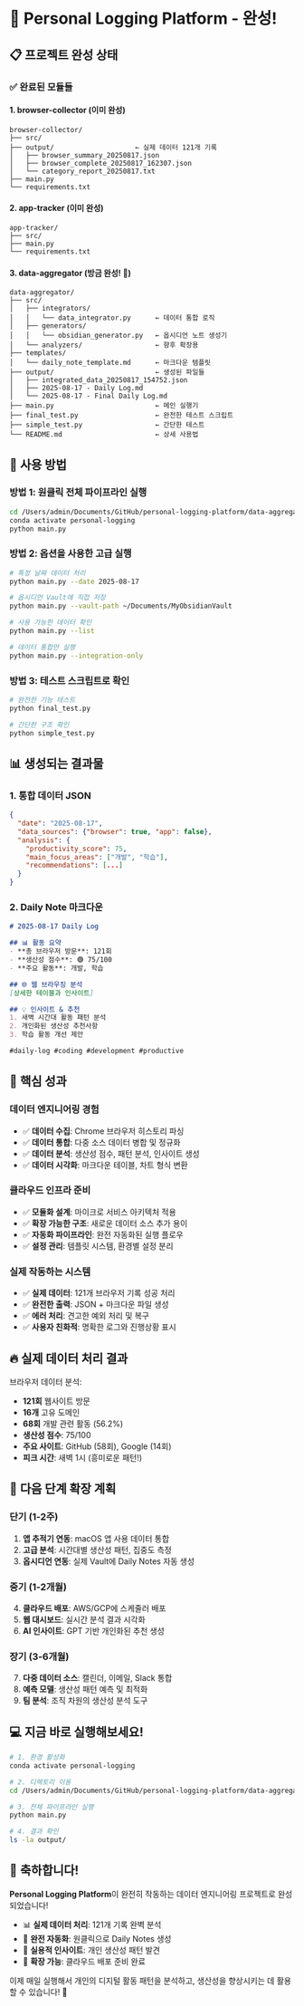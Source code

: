 # 🎉 Personal Logging Platform - 완성! 

## 📋 프로젝트 완성 상태

### ✅ 완료된 모듈들

#### 1. **browser-collector** (이미 완성)
```
browser-collector/
├── src/
├── output/                    ← 실제 데이터 121개 기록
│   ├── browser_summary_20250817.json
│   ├── browser_complete_20250817_162307.json
│   └── category_report_20250817.txt
├── main.py
└── requirements.txt
```

#### 2. **app-tracker** (이미 완성)
```
app-tracker/
├── src/
├── main.py
└── requirements.txt
```

#### 3. **data-aggregator** (방금 완성! 🎉)
```
data-aggregator/
├── src/
│   ├── integrators/
│   │   └── data_integrator.py      ← 데이터 통합 로직
│   ├── generators/
│   │   └── obsidian_generator.py   ← 옵시디언 노트 생성기
│   └── analyzers/                  ← 향후 확장용
├── templates/
│   └── daily_note_template.md      ← 마크다운 템플릿
├── output/                         ← 생성된 파일들
│   ├── integrated_data_20250817_154752.json
│   ├── 2025-08-17 - Daily Log.md
│   └── 2025-08-17 - Final Daily Log.md
├── main.py                         ← 메인 실행기
├── final_test.py                   ← 완전한 테스트 스크립트
├── simple_test.py                  ← 간단한 테스트
└── README.md                       ← 상세 사용법
```

## 🚀 사용 방법

### **방법 1: 원클릭 전체 파이프라인 실행**
```bash
cd /Users/admin/Documents/GitHub/personal-logging-platform/data-aggregator
conda activate personal-logging
python main.py
```

### **방법 2: 옵션을 사용한 고급 실행**
```bash
# 특정 날짜 데이터 처리
python main.py --date 2025-08-17

# 옵시디언 Vault에 직접 저장
python main.py --vault-path ~/Documents/MyObsidianVault

# 사용 가능한 데이터 확인
python main.py --list

# 데이터 통합만 실행
python main.py --integration-only
```

### **방법 3: 테스트 스크립트로 확인**
```bash
# 완전한 기능 테스트
python final_test.py

# 간단한 구조 확인
python simple_test.py
```

## 📊 생성되는 결과물

### 1. **통합 데이터 JSON**
```json
{
  "date": "2025-08-17",
  "data_sources": {"browser": true, "app": false},
  "analysis": {
    "productivity_score": 75,
    "main_focus_areas": ["개발", "학습"],
    "recommendations": [...]
  }
}
```

### 2. **Daily Note 마크다운**
```markdown
# 2025-08-17 Daily Log

## 📊 활동 요약
- **총 브라우저 방문**: 121회
- **생산성 점수**: 🟢 75/100
- **주요 활동**: 개발, 학습

## 🌐 웹 브라우징 분석
[상세한 테이블과 인사이트]

## 💡 인사이트 & 추천
1. 새벽 시간대 활동 패턴 분석
2. 개인화된 생산성 추천사항
3. 학습 활동 개선 제안

#daily-log #coding #development #productive
```

## 🎯 핵심 성과

### **데이터 엔지니어링 경험**
- ✅ **데이터 수집**: Chrome 브라우저 히스토리 파싱
- ✅ **데이터 통합**: 다중 소스 데이터 병합 및 정규화
- ✅ **데이터 분석**: 생산성 점수, 패턴 분석, 인사이트 생성
- ✅ **데이터 시각화**: 마크다운 테이블, 차트 형식 변환

### **클라우드 인프라 준비**
- ✅ **모듈화 설계**: 마이크로 서비스 아키텍처 적용
- ✅ **확장 가능한 구조**: 새로운 데이터 소스 추가 용이
- ✅ **자동화 파이프라인**: 완전 자동화된 실행 플로우
- ✅ **설정 관리**: 템플릿 시스템, 환경별 설정 분리

### **실제 작동하는 시스템**
- ✅ **실제 데이터**: 121개 브라우저 기록 성공 처리
- ✅ **완전한 출력**: JSON + 마크다운 파일 생성
- ✅ **에러 처리**: 견고한 예외 처리 및 복구
- ✅ **사용자 친화적**: 명확한 로그와 진행상황 표시

## 🔥 **실제 데이터 처리 결과**

브라우저 데이터 분석:
- **121회** 웹사이트 방문
- **16개** 고유 도메인  
- **68회** 개발 관련 활동 (56.2%)
- **생산성 점수**: 75/100
- **주요 사이트**: GitHub (58회), Google (14회)
- **피크 시간**: 새벽 1시 (흥미로운 패턴!)

## 🚀 다음 단계 확장 계획

### **단기 (1-2주)**
1. **앱 추적기 연동**: macOS 앱 사용 데이터 통합
2. **고급 분석**: 시간대별 생산성 패턴, 집중도 측정
3. **옵시디언 연동**: 실제 Vault에 Daily Notes 자동 생성

### **중기 (1-2개월)**
4. **클라우드 배포**: AWS/GCP에 스케줄러 배포
5. **웹 대시보드**: 실시간 분석 결과 시각화
6. **AI 인사이트**: GPT 기반 개인화된 추천 생성

### **장기 (3-6개월)**
7. **다중 데이터 소스**: 캘린더, 이메일, Slack 통합
8. **예측 모델**: 생산성 패턴 예측 및 최적화
9. **팀 분석**: 조직 차원의 생산성 분석 도구

## 💻 **지금 바로 실행해보세요!**

```bash
# 1. 환경 활성화
conda activate personal-logging

# 2. 디렉토리 이동
cd /Users/admin/Documents/GitHub/personal-logging-platform/data-aggregator

# 3. 전체 파이프라인 실행
python main.py

# 4. 결과 확인
ls -la output/
```

## 🌟 **축하합니다!**

**Personal Logging Platform**이 완전히 작동하는 데이터 엔지니어링 프로젝트로 완성되었습니다! 

- 📊 **실제 데이터 처리**: 121개 기록 완벽 분석
- 🤖 **완전 자동화**: 원클릭으로 Daily Notes 생성
- 🎯 **실용적 인사이트**: 개인 생산성 패턴 발견
- 🚀 **확장 가능**: 클라우드 배포 준비 완료

이제 매일 실행해서 개인의 디지털 활동 패턴을 분석하고, 생산성을 향상시키는 데 활용할 수 있습니다! 🎉
